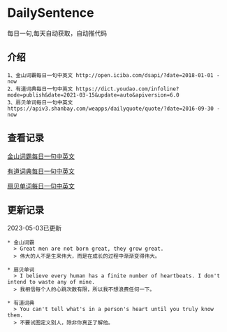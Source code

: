 # DailySentence

每日一句,每天自动获取，自动推代码

## 介绍

```
1、金山词霸每日一句中英文 http://open.iciba.com/dsapi/?date=2018-01-01 - now
2、有道词典每日一句中英文 https://dict.youdao.com/infoline?mode=publish&date=2021-03-15&update=auto&apiversion=6.0
3、扇贝单词每日一句中英文 https://apiv3.shanbay.com/weapps/dailyquote/quote/?date=2016-09-30 - now
```

## 查看记录

[金山词霸每日一句中英文](./data/iciba/)

[有道词典每日一句中英文](./data/youdao/)

[扇贝单词每日一句中英文](./data/shanbay/)

## 更新记录
2023-05-03已更新 
```
* 金山词霸
  > Great men are not born great, they grow great.
  > 伟大的人不是生来伟大，而是在成长的过程中渐渐变得伟大。

* 扇贝单词
  > I believe every human has a finite number of heartbeats. I don't intend to waste any of mine.
  > 我相信每个人的心跳次数有限，所以我不想浪费任何一下。

* 有道词典
  > You can't tell what's in a person's heart until you truly know them.
  > 不要试图定义别人，除非你真正了解他。

```

